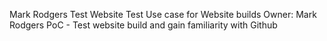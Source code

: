 Mark Rodgers Test Website
Test Use case for Website builds
Owner: Mark Rodgers
PoC - Test website build and gain familiarity with Github

